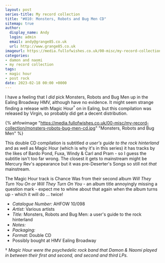 ```yaml
---
layout: post
series-title: My record collection
title: "#010: Monsters, Robots and Bug Men CD"
sitemap: true
author:
  display_name: Andy
  login: admin
  email: andy@grange85.co.uk
  url: http://www.grange85.co.uk
imageurl: https://media.fullofwishes.co.uk/00-misc/my-record-collection/monsters-robots-bug-men-cd.jpg
categories:
- damon and naomi
- my record collection
tags:
- magic hour
- post rock
date: 2023-02-18 00:00 +0000
---
```

I have a feeling that I _did_ pick Monsters, Robots and Bug Men up in the Ealing Broadway HMV, although have no evidence. It might seem strange finding a release with Magic Hour<sup>&dagger;</sup> on in Ealing, but this compilation was released by Virgin, so probably did get a decent distribution.

{% ahfowimage "https://media.fullofwishes.co.uk/00-misc/my-record-collection/monsters-robots-bug-men-cd.jpg" "Monsters, Robots and Bug Men" %}

This double CD compilation is subtitled _a user's guide to the rock hinterland_ and as well as Magic Hour (which is why it's in this series) it has tracks by the likes of Bardo Pond, Fuxa, Windy & Carl and Pram - so I guess the subtitle isn't too far wrong. The closest it gets to mainstream might be Mercury Rev's appearance but it was pre-Deserter's Songs so still not _that_ mainstream.

The Magic Hour track is Chance Was from their second album _Will They Turn You On or Will They Turn On You_ - an album title annoyingly missing a question mark - expect me to whine about that again when the album turns up - which it will do ... twice!

 - *Catalogue Number:* AHFOW 10/098
 - *Artist:* Various artists
 - *Title:* Monsters, Robots and Bug Men: a user's guide to the rock hinterland
 - *Notes:* 
 - *Packaging:* 
 - *Format:* Double CD
 - Possibly bought at HMV Ealing Broadway

&dagger; _Magic Hour were the psychedelic rock band that Damon & Naomi played in between their first and second, and second and third LPs._
